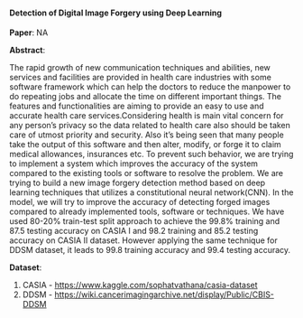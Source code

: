 #### Detection of Digital Image Forgery using Deep Learning

<B>Paper</B>: NA

<B>Abstract</B>: 

The rapid growth of new communication techniques and abilities, new services and facilities are provided in health care industries with some software framework which can help the doctors to reduce the manpower to do repeating jobs and allocate the time on different important things. The features and functionalities are aiming to provide an easy to use and accurate health care services.Considering health is main vital concern for any person’s privacy so the data related to health care also should be taken care of utmost priority and security.   Also it’s being seen that many people take the output of this software and then alter, modify, or forge it to claim medical allowances, insurances etc. To prevent such behavior, we are trying to implement a system which improves the accuracy of the system compared to the existing tools or software to resolve the problem. We are trying to build a new image forgery detection method based on deep learning techniques that utilizes a constitutional neural network(CNN). In the model, we will try to improve the accuracy of detecting forged images compared to already implemented tools, software or techniques.  We have used 80-20% train-test split approach to achieve the 99.8% training and 87.5 testing accuracy on CASIA I and 98.2 training and 85.2 testing accuracy on CASIA II dataset. However applying the same technique for DDSM dataset, it leads to 99.8 training accuracy and 99.4 testing accuracy.

<B>Dataset</B>: 

1. CASIA - https://www.kaggle.com/sophatvathana/casia-dataset
2. DDSM - https://wiki.cancerimagingarchive.net/display/Public/CBIS-DDSM

